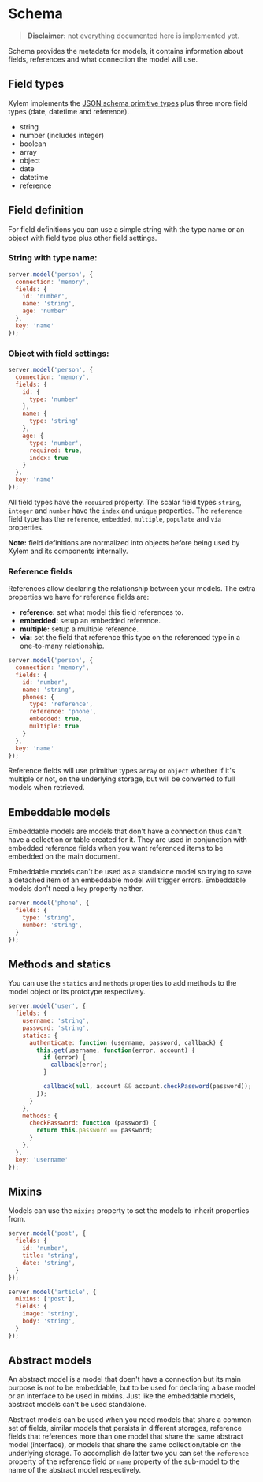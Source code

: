 # Schema

 > **Disclaimer:** not everything documented here is implemented yet.

Schema provides the metadata for models, it contains information about fields, references and what connection the model will use.

## Field types

Xylem implements the [JSON schema primitive types](http://json-schema.org/latest/json-schema-core.html#anchor8) plus three more field types (date, datetime and reference).

 - string
 - number (includes integer)
 - boolean
 - array
 - object
 - date
 - datetime
 - reference

## Field definition

For field definitions you can use a simple string with the type name or an object with field type plus other field settings.

### String with type name:

```js
server.model('person', {
  connection: 'memory',
  fields: {
    id: 'number',
    name: 'string',
    age: 'number'
  },
  key: 'name'
});
```

### Object with field settings:

```js
server.model('person', {
  connection: 'memory',
  fields: {
    id: {
      type: 'number'
    },
    name: {
      type: 'string'
    },
    age: {
      type: 'number',
      required: true,
      index: true
    }
  },
  key: 'name'
});
```

All field types have the `required` property. The scalar field types `string`, `integer` and `number` have the `index` and `unique` properties. The `reference` field type has the `reference`, `embedded`, `multiple`, `populate` and `via` properties.

**Note:** field definitions are normalized into objects before being used by Xylem and its components internally.

### Reference fields

References allow declaring the relationship between your models. The extra properties we have for reference fields are:

 - **reference:** set what model this field references to.
 - **embedded:** setup an embedded reference.
 - **multiple:** setup a multiple reference.
 - **via:** set the field that reference this type on the referenced type in a one-to-many relationship.

```js
server.model('person', {
  connection: 'memory',
  fields: {
    id: 'number',
    name: 'string',
    phones: {
      type: 'reference',
      reference: 'phone',
      embedded: true,
      multiple: true
    }
  },
  key: 'name'
});
```

Reference fields will use primitive types `array` or `object` whether if it's multiple or not, on the underlying storage, but will be converted to full models when retrieved.

## Embeddable models

Embeddable models are models that don't have a connection thus can't have a collection or table created for it. They are used in conjunction with embedded reference fields when you want referenced items to be embedded on the main document.

Embeddable models can't be used as a standalone model so trying to save a detached item of an embeddable model will trigger errors. Embeddable models don't need a `key` property neither.

```js
server.model('phone', {
  fields: {
    type: 'string',
    number: 'string',
  }
});
```

## Methods and statics

You can use the `statics` and `methods` properties to add methods to the model object or its prototype respectively.

```js
server.model('user', {
  fields: {
    username: 'string',
    password: 'string',
    statics: {
      authenticate: function (username, password, callback) {
        this.get(username, function(error, account) {
          if (error) {
            callback(error);
          }

          callback(null, account && account.checkPassword(password));
        });
      }
    },
    methods: {
      checkPassword: function (password) {
        return this.password == password;
      }
    },
  },
  key: 'username'
});
```

## Mixins

Models can use the `mixins` property to set the models to inherit properties from.

```js
server.model('post', {
  fields: {
    id: 'number',
    title: 'string',
    date: 'string',
  }
});
```

```js
server.model('article', {
  mixins: ['post'],
  fields: {
    image: 'string',
    body: 'string',
  }
});
```

## Abstract models

An abstract model is a model that doen't have a connection but its main purpose is not to be embeddable, but to be used for declaring a base model or an interface to be used in mixins. Just like the embeddable models, abstract models can't be used standalone.

Abstract models can be used when you need models that share a common set of fields, similar models that persists in different storages, reference fields that references more than one model that share the same abstract model (interface), or models that share the same collection/table on the underlying storage. To accomplish de latter two you can set the `reference` property of the reference field or `name` property of the sub-model to the name of the abstract model respectively.
